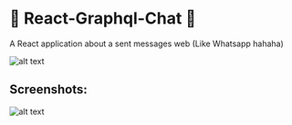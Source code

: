# 💬 React-Graphql-Chat 💬

A React application about a sent messages web (Like Whatsapp hahaha)

![alt text](https://img.icons8.com/plasticine/2x/whatsapp.png)

## Screenshots:

![alt text](https://github.com/ProgrammingGeek02/React-Graphql-Chat/blob/main/client/public/img/FP_1.png)
